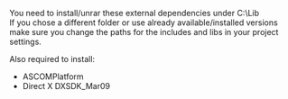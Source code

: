 
You need to install/unrar these external dependencies under C:\Lib\
If you chose a different folder or use already available/installed versions 
make sure you change the paths for the includes and libs in your project settings.

Also required to install:

- ASCOMPlatform
- Direct X  DXSDK_Mar09
